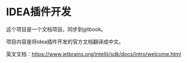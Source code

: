 # IDEA插件开发

这个项目是一个文档项目，同步到gitbook。

项目内容是将idea插件开发的官方文档翻译成中文。

英文文档：https://www.jetbrains.org/intellij/sdk/docs/intro/welcome.html

